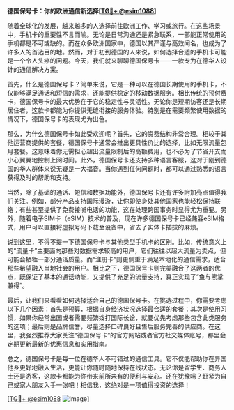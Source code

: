 **德国保号卡：你的欧洲通信新选择[[TG💪+ @esim1088](https://t.me/s/esim1088)]**

随着全球化的发展，越来越多的人选择前往欧洲工作、学习或旅行。在这些场景中，手机卡的重要性不言而喻。无论是日常沟通还是紧急联系，一部能正常使用的手机都是不可或缺的。而在众多欧洲国家中，德国以其严谨与高效闻名，也成为了许多人的首选目的地。然而，对于初到德国的人来说，如何选择合适的手机卡可能是一个令人头疼的问题。今天，我们就来聊聊德国保号卡——一款专为在德华人设计的通信解决方案。

首先，什么是德国保号卡？简单来说，它是一种可以在德国长期使用的手机卡，不仅能够满足通话和短信的需求，还能提供稳定的移动数据服务。相比传统的预付费卡，德国保号卡的最大优势在于它的稳定性与灵活性。无论你是短期访客还是长期居住者，这款卡都能为你提供无缝衔接的服务体验。特别是在需要频繁使用数据的情况下，德国保号卡的表现尤为出色。

那么，为什么德国保号卡如此受欢迎呢？首先，它的资费结构非常合理。相较于其他运营商提供的套餐，德国保号卡通常会推出更具性价比的选择，比如无限流量包月套餐。这意味着你无需担心超出流量限制后的高额费用，也不必为了节省开支而小心翼翼地控制上网时间。此外，德国保号卡还支持多种语言客服，这对于刚到德国的华人群体来说无疑是一大福音。当你遇到任何问题时，都可以通过熟悉的语言获得及时的帮助和支持。

当然，除了基础的通话、短信和数据功能外，德国保号卡还有许多附加亮点值得我们关注。例如，部分产品支持国际漫游，让你即使身处其他国家也能轻松保持联络；有些甚至提供了免费接听电话的功能，这在处理跨国事务时显得尤为重要。另外，随着电子SIM卡（eSIM）技术的普及，现在许多德国保号卡已经兼容eSIM格式，用户可以直接将虚拟号码下载至设备中，省去了实体卡插拔的麻烦。

说到这里，不得不提一下德国保号卡与其他类型手机卡的区别。比如，传统意义上的“流量卡”主要面向那些对数据需求较高的用户，它们往往以超大流量为卖点，但可能会牺牲一部分通话质量。而“注册卡”则更侧重于满足本地化的通信需求，适合那些希望融入当地社会的用户。相比之下，德国保号卡则完美融合了这两者的优点，既保证了基本的通话功能，又提供了充足的流量支持，真正实现了“鱼与熊掌兼得”。

最后，让我们来看看如何选择适合自己的德国保号卡。在挑选过程中，你需要考虑以下几个因素：首先是预算，根据自身经济状况选择最合适的套餐；其次是使用习惯，如果你经常出国或者需要频繁拨打国际长途，就要优先考虑那些包含此类服务的选项；最后则是品牌信誉，尽量选择口碑良好且售后服务完善的供应商。在这里，我强烈推荐大家关注“德国保号卡”的官方网站或者官方社交媒体账号，那里会定期更新最新的优惠信息和实用指南。

总之，德国保号卡是每一位在德华人不可错过的通信工具。它不仅能帮助你在异国他乡更好地融入生活，更能让你随时随地保持在线状态。无论你是留学生、商务人士还是游客，这款卡都能为你带来前所未有的便利与安心。还在犹豫吗？赶紧为自己或家人朋友入手一张吧！相信我，这绝对是一项值得投资的选择！

[[TG💪+ @esim1088](https://t.me/s/esim1088) ![Image](https://i.postimg.cc/4NQfJmqS/Snipaste-2025-05-13-00-14-12.png)]
